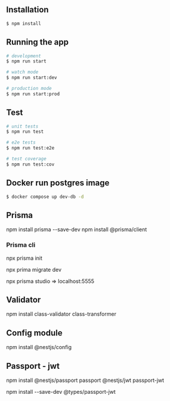 ## Installation

```bash
$ npm install
```

## Running the app

```bash
# development
$ npm run start

# watch mode
$ npm run start:dev

# production mode
$ npm run start:prod
```

## Test

```bash
# unit tests
$ npm run test

# e2e tests
$ npm run test:e2e

# test coverage
$ npm run test:cov
```

## Docker run postgres image
```bash
$ docker compose up dev-db -d
```

## Prisma

npm install prisma --save-dev
npm install @prisma/client

### Prisma cli

npx prisma init

npx prima migrate dev

npx prisma studio => localhost:5555


## Validator
 npm install class-validator class-transformer

 ## Config module

npm install @nestjs/config

## Passport - jwt
npm install @nestjs/passport passport @nestjs/jwt passport-jwt

npm install --save-dev @types/passport-jwt